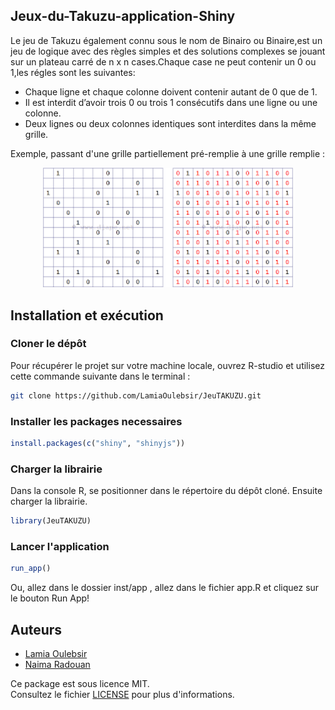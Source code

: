 ## Jeux-du-Takuzu-application-Shiny

Le jeu de Takuzu également connu sous le nom de Binairo ou Binaire,est un jeu de logique avec des règles simples et des solutions complexes se jouant sur un plateau carré de  n x n cases.Chaque case ne peut contenir un 0 ou 1,les régles sont les suivantes:
- Chaque ligne et chaque colonne doivent contenir autant de 0 que de 1.
- Il est interdit d’avoir trois 0 ou trois 1 consécutifs dans une ligne ou une colonne.
- Deux lignes ou deux colonnes identiques sont interdites dans la même grille.

Exemple, passant d'une grille partiellement pré-remplie à une grille remplie :
<div align="center">
  <img src="takuzu.png" width="400">
</div>


## Installation et exécution

### Cloner le dépôt
Pour récupérer le projet sur votre machine locale, ouvrez R-studio et utilisez cette commande suivante dans le terminal :

```sh
git clone https://github.com/LamiaOulebsir/JeuTAKUZU.git
```
### Installer les packages necessaires

```r
install.packages(c("shiny", "shinyjs"))
```

### Charger la librairie
Dans la console R, se positionner dans le répertoire du dépôt cloné. Ensuite charger la librairie.

```r
library(JeuTAKUZU)
```

### Lancer l'application

```r
run_app()
```
Ou, allez dans le dossier inst/app , allez dans le fichier app.R et cliquez sur le bouton Run App!


## Auteurs
- [Lamia Oulebsir](https://github.com/LamiaOulebsir)
- [Naima Radouan](https://github.com/NaimaRadouan)

Ce package est sous licence MIT.  
Consultez le fichier [LICENSE](LICENSE) pour plus d'informations.

